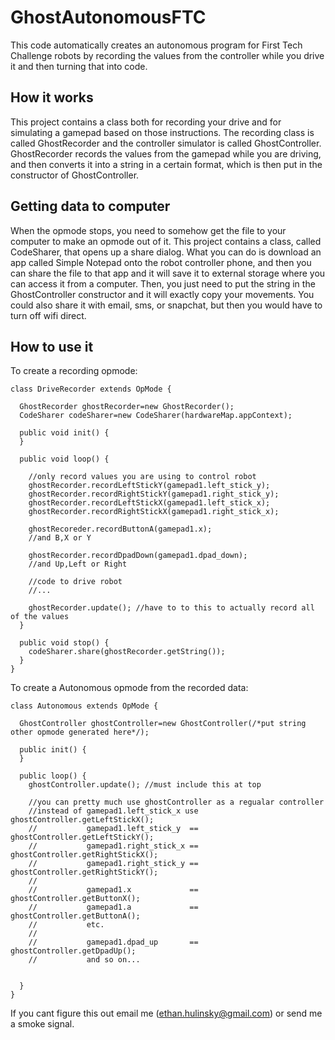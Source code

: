 # GhostAutonomousFTC
This code automatically creates an autonomous program for First Tech Challenge robots by recording the values from the controller while you drive it and then turning that into code. 

## How it works
This project contains a class both for recording your drive and for simulating a gamepad based on those instructions. The recording class is called GhostRecorder and the controller simulator is called GhostController. GhostRecorder records the values from the gamepad while you are driving, and then converts it into a string in a certain format, which is then put in the constructor of GhostController.


## Getting data to computer

When the opmode stops, you need to somehow get the file to your computer to make an opmode out of it. This project contains a class, called CodeSharer, that opens up a share dialog. What you can do is download an app called Simple Notepad onto the robot controller phone, and then you can share the file to that app and it will save it to external storage where you can access it from a computer. Then, you just need to put the string in the GhostController constructor and it will exactly copy your movements. You could also share it with email, sms, or snapchat, but then you would have to turn off wifi direct.

## How to use it

To create a recording opmode:

    class DriveRecorder extends OpMode {
      
      GhostRecorder ghostRecorder=new GhostRecorder();
      CodeSharer codeSharer=new CodeSharer(hardwareMap.appContext);
      
      public void init() {
      }
      
      public void loop() {
      
        //only record values you are using to control robot
        ghostRecorder.recordLeftStickY(gamepad1.left_stick_y);
        ghostRecorder.recordRightStickY(gamepad1.right_stick_y);
        ghostRecorder.recordLeftStickX(gamepad1.left_stick_x);
        ghostRecorder.recordRightStickX(gamepad1.right_stick_x);
        
        ghostRecoreder.recordButtonA(gamepad1.x);
        //and B,X or Y
        
        ghostRecorder.recordDpadDown(gamepad1.dpad_down);
        //and Up,Left or Right
        
        //code to drive robot
        //...
        
        ghostRecorder.update(); //have to to this to actually record all of the values
      }
      
      public void stop() {
        codeSharer.share(ghostRecorder.getString());
      }
    }



To create a Autonomous opmode from the recorded data:
    
    class Autonomous extends OpMode {
      
      GhostController ghostController=new GhostController(/*put string other opmode generated here*/);
      
      public init() {
      }
      
      public loop() {
        ghostController.update(); //must include this at top
        
        //you can pretty much use ghostController as a regualar controller
        //instead of gamepad1.left_stick_x use ghostController.getLeftStickX();
        //           gamepad1.left_stick_y  == ghostController.getLeftStickY();
        //           gamepad1.right_stick_x == ghostController.getRightStickX();
        //           gamepad1.right_stick_y == ghostController.getRightStickY();
        //
        //           gamepad1.x             == ghostController.getButtonX();
        //           gamepad1.a             == ghostController.getButtonA();
        //           etc.
        //
        //           gamepad1.dpad_up       == ghostController.getDpadUp();
        //           and so on...
        
        
      }
    }
    
    
If you cant figure this out email me (ethan.hulinsky@gmail.com) or send me a smoke signal.
